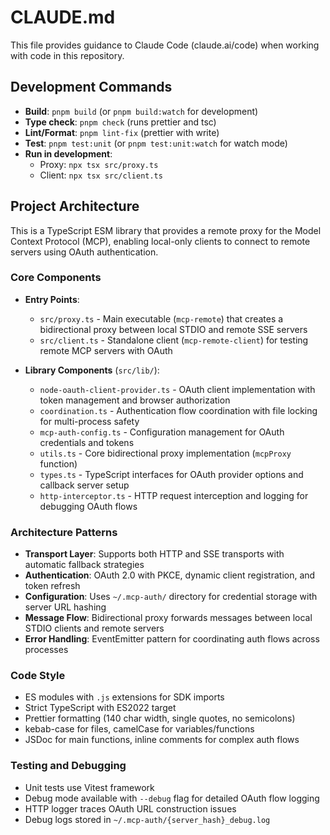 # CLAUDE.md

This file provides guidance to Claude Code (claude.ai/code) when working with code in this repository.

## Development Commands

- **Build**: `pnpm build` (or `pnpm build:watch` for development)
- **Type check**: `pnpm check` (runs prettier and tsc)
- **Lint/Format**: `pnpm lint-fix` (prettier with write)
- **Test**: `pnpm test:unit` (or `pnpm test:unit:watch` for watch mode)
- **Run in development**:
  - Proxy: `npx tsx src/proxy.ts`
  - Client: `npx tsx src/client.ts`

## Project Architecture

This is a TypeScript ESM library that provides a remote proxy for the Model Context Protocol (MCP), enabling local-only clients to connect to remote servers using OAuth authentication.

### Core Components

- **Entry Points**:
  - `src/proxy.ts` - Main executable (`mcp-remote`) that creates a bidirectional proxy between local STDIO and remote SSE servers
  - `src/client.ts` - Standalone client (`mcp-remote-client`) for testing remote MCP servers with OAuth

- **Library Components** (`src/lib/`):
  - `node-oauth-client-provider.ts` - OAuth client implementation with token management and browser authorization
  - `coordination.ts` - Authentication flow coordination with file locking for multi-process safety
  - `mcp-auth-config.ts` - Configuration management for OAuth credentials and tokens
  - `utils.ts` - Core bidirectional proxy implementation (`mcpProxy` function)
  - `types.ts` - TypeScript interfaces for OAuth provider options and callback server setup
  - `http-interceptor.ts` - HTTP request interception and logging for debugging OAuth flows

### Architecture Patterns

- **Transport Layer**: Supports both HTTP and SSE transports with automatic fallback strategies
- **Authentication**: OAuth 2.0 with PKCE, dynamic client registration, and token refresh
- **Configuration**: Uses `~/.mcp-auth/` directory for credential storage with server URL hashing
- **Message Flow**: Bidirectional proxy forwards messages between local STDIO clients and remote servers
- **Error Handling**: EventEmitter pattern for coordinating auth flows across processes

### Code Style

- ES modules with `.js` extensions for SDK imports
- Strict TypeScript with ES2022 target
- Prettier formatting (140 char width, single quotes, no semicolons)
- kebab-case for files, camelCase for variables/functions
- JSDoc for main functions, inline comments for complex auth flows

### Testing and Debugging

- Unit tests use Vitest framework
- Debug mode available with `--debug` flag for detailed OAuth flow logging
- HTTP logger traces OAuth URL construction issues
- Debug logs stored in `~/.mcp-auth/{server_hash}_debug.log`
